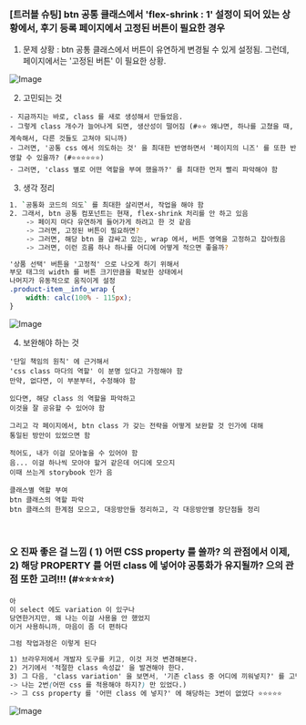 ### [트러블 슈팅] btn 공통 클래스에서 'flex-shrink : 1' 설정이 되어 있는 상황에서, 후기 등록 페이지에서 고정된 버튼이 필요한 경우 

1. 문제 상황 : btn 공통 클래스에서 버튼이 유연하게 변경될 수 있게 설정됨. 그런데, 페이지에서는 '고정된 버튼' 이 필요한 상황. 

![Image](https://i.imgur.com/9On8Ljr.png)


2. 고민되는 것 
```
- 지금까지는 바로, class 를 새로 생성해서 만들었음. 
- 그렇게 class 개수가 늘어나게 되면, 생산성이 떨어짐 (#⭐⭐ 왜냐면, 하나를 고쳤을 때, 계속해서, 다른 것들도 고쳐야 되니까)
- 그러면, '공통 css 에서 의도하는 것' 을 최대한 반영하면서 '페이지의 니즈' 를 또한 반영할 수 있을까? (#⭐⭐⭐⭐⭐⭐)
- 그러면, 'class 별로 어떤 역할을 부여 했을까?' 를 최대한 먼저 빨리 파악해야 함 
```

3. 생각 정리
```bash
1. `공통화 코드의 의도` 를 최대한 살리면서, 작업을 해야 함
2. 그래서, btn 공통 컴포넌트는 현재, flex-shrink 처리를 안 하고 있음
    -> 페이지 마다 유연하게 들어가게 하려고 한 것 같음
    -> 그러면, 고정된 버튼이 필요하면?
    -> 그러면, 해당 btn 을 감싸고 있는, wrap 에서, 버튼 영역을 고정하고 잡아줬음
    -> 그러면, 이런 흐름 하나 하나를 어디에 어떻게 적으면 좋을까?
```


```css
'상품 선택' 버튼을 '고정적' 으로 나오게 하기 위해서 
부모 태그의 width 를 버튼 크기만큼을 확보한 상태에서 
나머지가 유동적으로 움직이게 설정 
.product-item__info_wrap {
    width: calc(100% - 115px);
}
```

![Image](https://i.imgur.com/zoc71TY.png)


4. 보완해야 하는 것 
```
'단일 책임의 원칙' 에 근거해서 
'css class 마다의 역할' 이 분명 있다고 가정해야 함 
만약, 없다면, 이 부분부터, 수정해야 함 

있다면, 해당 class 의 역할을 파악하고 
이것을 잘 공유할 수 있어야 함 

그리고 각 페이지에서, btn class 가 갖는 전략을 어떻게 보완할 것 인가에 대해 
통일된 방안이 있었으면 함 

적어도, 내가 이걸 모아놓을 수 있어야 함 
음... 이걸 하나씩 모아야 할거 같은데 어디에 모으지 
이때 쓰는게 storybook 인가 음 

클래스별 역할 부여 
btn 클래스의 역할 파악 
btn 클래스의 한계점 모으고, 대응방안들 정리하고, 각 대응방안별 장단점들 정리
```



<br />

### 오 진짜 좋은 걸 느낌 ( 1) 어떤 CSS property 를 쓸까? 의 관점에서 이제, 2) 해당 PROPERTY 를 어떤 class 에 넣어야 공통화가 유지될까? 으의 관점 또한 고려!!! (#⭐⭐⭐⭐⭐)

```css
아
이 select 에도 variation 이 있구나 
당연한거지만, 왜 나는 이걸 사용을 안 했었지 
이거 사용하니까, 마음이 좀 더 편하다 

그럼 작업과정은 이렇게 된다 

1) 브라우저에서 개발자 도구를 키고, 이것 저것 변경해본다. 
2) 거기에서 '적절한 class 속성값' 을 발견해야 한다. 
3) 그 다음, 'class variation' 을 보면서, '기존 class 중 어디에 끼워넣지?' 를 고민해야 한다. 
-> 나는 2번(어떤 css 를 적용해야 하지?) 만 있었다.) 
-> 그 css property 를 '어떤 class 에 넣지?' 에 해당하는 3번이 없었다 ⭐⭐⭐⭐⭐
```

![Image](https://i.imgur.com/l53gYPQ.png)
